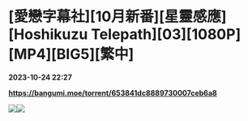 # [愛戀字幕社][10月新番][星靈感應][Hoshikuzu Telepath][03][1080P][MP4][BIG5][繁中]

**2023-10-24 22:27**

**https://bangumi.moe/torrent/653841dc8889730007ceb6a8**

![](https://ptpimg.me/g48ai9.jpg)![](https://i.loli.net/2021/03/19/Cp1BvFYEu5wVzkK.jpg)